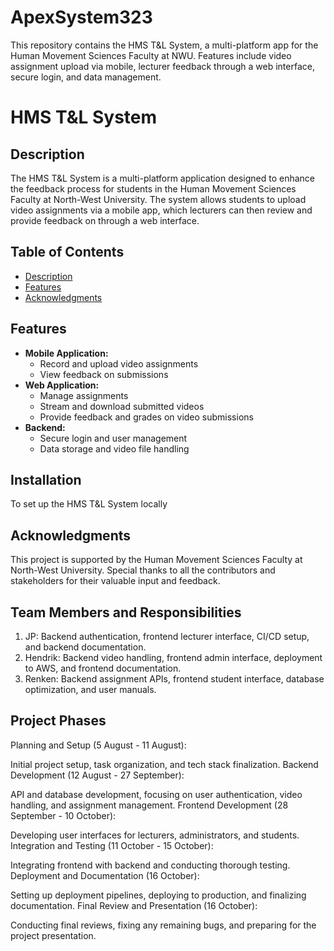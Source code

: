 # ApexSystem323
This repository contains the HMS T&L System, a multi-platform app for the Human Movement Sciences Faculty at NWU. Features include video assignment upload via mobile, lecturer feedback through a web interface, secure login, and data management. 

# HMS T&L System

## Description
The HMS T&L System is a multi-platform application designed to enhance the feedback process for students in the Human Movement Sciences Faculty at North-West University. The system allows students to upload video assignments via a mobile app, which lecturers can then review and provide feedback on through a web interface.

## Table of Contents
- [Description](#description)
- [Features](#features)
- [Acknowledgments](#acknowledgments)


## Features
- **Mobile Application:**
  - Record and upload video assignments
  - View feedback on submissions
- **Web Application:**
  - Manage assignments
  - Stream and download submitted videos
  - Provide feedback and grades on video submissions
- **Backend:**
  - Secure login and user management
  - Data storage and video file handling

## Installation
To set up the HMS T&L System locally

## Acknowledgments
This project is supported by the Human Movement Sciences Faculty at North-West University. Special thanks to all the contributors and stakeholders for their valuable input and feedback.

## Team Members and Responsibilities
1. JP: Backend authentication, frontend lecturer interface, CI/CD setup, and backend documentation.
2. Hendrik: Backend video handling, frontend admin interface, deployment to AWS, and frontend documentation.
3. Renken: Backend assignment APIs, frontend student interface, database optimization, and user manuals.
## Project Phases
Planning and Setup (5 August - 11 August):

Initial project setup, task organization, and tech stack finalization.
Backend Development (12 August - 27 September):

API and database development, focusing on user authentication, video handling, and assignment management.
Frontend Development (28 September - 10 October):

Developing user interfaces for lecturers, administrators, and students.
Integration and Testing (11 October - 15 October):

Integrating frontend with backend and conducting thorough testing.
Deployment and Documentation (16 October):

Setting up deployment pipelines, deploying to production, and finalizing documentation.
Final Review and Presentation (16 October):

Conducting final reviews, fixing any remaining bugs, and preparing for the project presentation.

